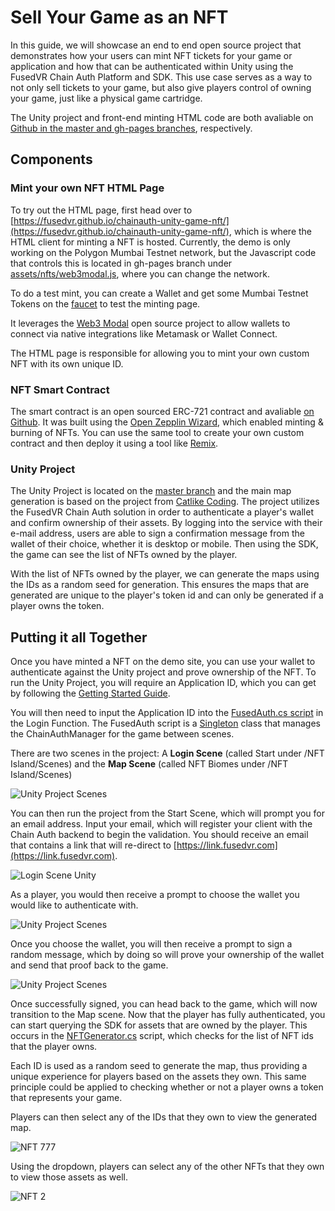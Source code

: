 # Sell Your Game as an NFT

In this guide, we will showcase an end to end open source project that demonstrates how your users can mint NFT tickets for your game or application and how that can be authenticated within Unity using the FusedVR Chain Auth Platform and SDK. This use case serves as a way to not only sell tickets to your game, but also give players control of owning your game, just like a physical game cartridge. 

The Unity project and front-end minting HTML code are both avaliable on [Github in the master and gh-pages branches](https://github.com/FusedVR/chainauth-unity-game-nft), respectively. 

## Components

### Mint your own NFT HTML Page

To try out the HTML page, first head over to [https://fusedvr.github.io/chainauth-unity-game-nft/](https://fusedvr.github.io/chainauth-unity-game-nft/), which is where the HTML client for minting a NFT is hosted. Currently, the demo is only working on the Polygon Mumbai Testnet network, but the Javascript code that controls this is located in gh-pages branch under [assets/nfts/web3modal.js](https://github.com/FusedVR/chainauth-unity-game-nft/blob/gh-pages/assets/nfts/web3modal.js), where you can change the network.

To do a test mint, you can create a Wallet and get some Mumbai Testnet Tokens on the [faucet](https://faucet.polygon.technology/) to test the minting page. 

It leverages the [Web3 Modal](https://github.com/WalletConnect/web3modal) open source project to allow wallets to connect via native integrations like Metamask or Wallet Connect.  

The HTML page is responsible for allowing you to mint your own custom NFT with its own unique ID. 

### NFT Smart Contract

The smart contract is an open sourced ERC-721 contract and avaliable [on Github](https://github.com/FusedVR/chainauth-unity/blob/gh-pages/chainnft.sol). It was built using the [Open Zepplin Wizard](https://docs.openzeppelin.com/contracts/4.x/wizard), which enabled minting & burning of NFTs. You can use the same tool to create your own custom contract and then deploy it using a tool like [Remix](https://remix-project.org/). 

### Unity Project

The Unity Project is located on the [master branch](https://github.com/FusedVR/chainauth-unity-game-nft/tree/master) and the main map generation is based on the project from [Catlike Coding](https://catlikecoding.com/unity/tutorials/hex-map/). The project utilizes the FusedVR Chain Auth solution in order to authenticate a player's wallet and confirm ownership of their assets. By logging into the service with their e-mail address, users are able to sign a confirmation message from the wallet of their choice, whether it is desktop or mobile. Then using the SDK, the game can see the list of NFTs owned by the player. 

With the list of NFTs owned by the player, we can generate the maps using the IDs as a random seed for generation. This ensures the maps that are generated are unique to the player's token id and can only be generated if a player owns the token. 

## Putting it all Together

Once you have minted a NFT on the demo site, you can use your wallet to authenticate against the Unity project and prove ownership of the NFT. To run the Unity Project, you will require an Application ID, which you can get by following the [Getting Started Guide](../../get-started/).

You will then need to input the Application ID into the [FusedAuth.cs script](https://github.com/FusedVR/chainauth-unity-game-nft/blob/master/Assets/NFT%20Island/Scripts/FusedAuth.cs) in the Login Function. The FusedAuth script is a [Singleton](https://gamedevbeginner.com/singletons-in-unity-the-right-way/) class that manages the ChainAuthManager for the game between scenes.  

There are two scenes in the project: A **Login Scene** (called Start under /NFT Island/Scenes) and the **Map Scene** (called NFT Biomes under /NFT Island/Scenes)

![Unity Project Scenes](../../resources/samples/scenes.png)

You can then run the project from the Start Scene, which will prompt you for an email address. Input your email, which will register your client with the Chain Auth backend to begin the validation. You should receive an email that contains a link that will re-direct to [https://link.fusedvr.com](https://link.fusedvr.com).

![Login Scene Unity](../../resources/samples/loginscene.png)

As a player, you would then receive a prompt to choose the wallet you would like to authenticate with.

![Unity Project Scenes](../../resources/samples/web3modal.png)

Once you choose the wallet, you will then receive a prompt to sign a random message, which by doing so will prove your ownership of the wallet and send that proof back to the game.

![Unity Project Scenes](../../resources/samples/signature.png)

Once successfully signed, you can head back to the game, which will now transition to the Map scene. Now that the player has fully authenticated, you can start querying the SDK for assets that are owned by the player. This occurs in the [NFTGenerator.cs](https://github.com/FusedVR/chainauth-unity-game-nft/blob/master/Assets/NFT%20Island/Scripts/NFTGenerator.cs) script, which checks for the list of NFT ids that the player owns. 

Each ID is used as a random seed to generate the map, thus providing a unique experience for players based on the assets they own. This same principle could be applied to checking whether or not a player owns a token that represents your game.

Players can then select any of the IDs that they own to view the generated map.

![NFT 777](../../resources/samples/nft1.png)

Using the dropdown, players can select any of the other NFTs that they own to view those assets as well.

![NFT 2](../../resources/samples/nft2.png)